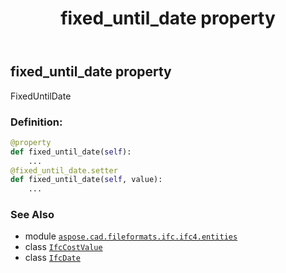 ﻿---
title: fixed_until_date property
second_title: Aspose.CAD for Python via .NET API References
description: 
type: docs
weight: 100
url: /aspose.cad.fileformats.ifc.ifc4.entities/ifccostvalue/fixed_until_date/
is_root: false
---

## fixed_until_date property


FixedUntilDate
### Definition:
```python
@property
def fixed_until_date(self):
    ...
@fixed_until_date.setter
def fixed_until_date(self, value):
    ...
```

### See Also
* module [`aspose.cad.fileformats.ifc.ifc4.entities`](../../)
* class [`IfcCostValue`](/cad/python-net/aspose.cad.fileformats.ifc.ifc4.entities/ifccostvalue)
* class [`IfcDate`](/cad/python-net/aspose.cad.fileformats.ifc.ifc4.types/ifcdate)
